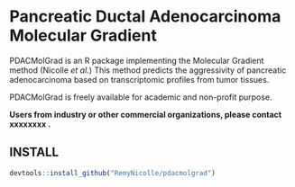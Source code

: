# Pancreatic Ductal Adenocarcinoma Molecular Gradient

PDACMolGrad is an R package implementing the Molecular Gradient method (Nicolle _et al._)
This method predicts the aggressivity of pancreatic adenocarcinoma based on transcriptomic profiles from tumor tissues.

PDACMolGrad is freely available for academic and non-profit purpose. 

__Users from industry or other commercial organizations, please contact xxxxxxxx .__





## INSTALL
```R
devtools::install_github("RemyNicolle/pdacmolgrad")
```

